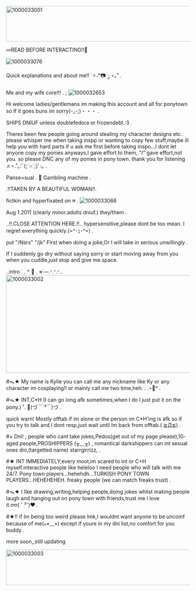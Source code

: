 <img width="640" height="97" alt="1000033001" src="https://github.com/user-attachments/assets/ce72b6aa-92ee-4cd2-8239-5f663677dff1" />


💤READ BEFORE INTERACTING!!🎀

![1000033076](https://github.com/user-attachments/assets/0afd9618-c935-4ae9-915e-1309f1c9dfe1)


Quick explanations and about me!! ˙✧˖°📷 ༘ ⋆｡˚ .

Me and my wife core!!! . ;
![1000032653](https://github.com/user-attachments/assets/327d626a-7d01-48f6-bdfb-47955e7ea59a)

Hi welcome ladies/gentlemans im making this account and all for ponytown so If it goes buns im sorry(⁠-⁠_⁠-⁠;⁠)⁠・⁠・⁠・ .

SHIPS DNIUF unless doublefedora or frozendebt.:3 .

Theres been few people going around stealing my character designs etc. please whisper me when taking inspp or wanting to copy few stuff,maybe ill help you with hard parts if u ask me first before taking inspo...I dont let anyone copy my ponies anyways,I gave effort to them, "I" gave effort,not you. so please DNC any of my ponies in pony town. thank you for listening ♬⋆.˚｡⁠:ﾟ⁠(⁠;⁠´⁠∩⁠`⁠;⁠)ﾟ⁠:⁠｡ .

Panse×sual . 🎰 Gambling machine .

.!!TAKEN BY A BEAUTIFUL WOMAN!!.

fictkin and hyperfixated on ꥟ .
![1000033066](https://github.com/user-attachments/assets/83e74ac9-248a-4175-a4f3-76267be8c369)



Aug 1.2011 (clearly minor.adults dniuf.) they/them .

  ..!!.CLOSE ATTENTION HERE.!!..
hypersensitive,please dont be too mean. I regret everything quickly.(⁠=⁠^⁠･⁠ｪ⁠･⁠^⁠=⁠) .

put "/Nsrs" "/jk" First when doing a joke,Or I will take in serious unwillingly .

If I suddenly go dry without saying sorry or start moving away from you when you cuddle,just stop and give me.space.

..intro ˙ . ꒷ 🍰 . 𖦹˙—.ᐟ.ᐟ.ᐟ..
<img width="800" height="267" alt="1000033002" src="https://github.com/user-attachments/assets/3a116540-d5fc-48cb-b4c8-33060fd8d8bd" />


#ᯓ★ My name is Kylie you can call me any nickname like Ky or any character im cosplaying!! or mainly call me two time,heh. . .⋆🐾° .

#ᯓ★ INT,C*H (I can go long afk sometimes,when I do I just put it on the pony.) ˚. 🌈(⁠づ⁠￣⁠ ⁠³⁠￣⁠)⁠づ .

quick warn! Mostly offtab if im alone or the person im C*H'ing is afk so if you try to talk and I dont resp,just wait until Im back from offtab.(⁠ ⁠≧⁠Д⁠≦⁠) .

#× Dni! ; people who cant take jokes,Pedos(get out of my page please),10- aged people,PROSHIPPERS (╥﹏╥) , romantical darkshippers can int sexual ones dni,(targetted name) starrgirrlzz, .

#★ INT IMMEDIATELY;every moot,im scared to int or C+H myself.interactive people like heleloo I need people who will talk with me 24/7. Pony town players...hehehdh...TURKISH PONY TOWN PLAYERS...HEHEHEHEH. freaky people (we can match freaks trust) .

#ᯓ★ I like drawing,writing,helping people,doing jokes whlist making people laugh and hanging out on pony town with friends,trust me I love it.𖹭𖹭(⁠ ⁠˘⁠ ⁠³⁠˘⁠)⁠♥ .

#★!! if Im being too weird please lmk,I wouldnt want anyone to be uncomf because of me(⁠๑⁠•⁠﹏⁠•⁠) except if youre in my dni list,no comfort for you buddy .

more soon,,still updating

<img width="640" height="97" alt="1000033003" src="https://github.com/user-attachments/assets/f2d7c3d9-6f34-450b-bd54-51ea1571b1aa" />

